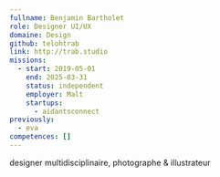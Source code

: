 ```yaml
---
fullname: Benjamin Bartholet
role: Designer UI/UX
domaine: Design
github: telohtrab
link: http://trab.studio
missions:
  - start: 2019-05-01
    end: 2025-03-31
    status: independent
    employer: Malt
    startups:
      - aidantsconnect
previously:
  - eva
competences: []
---
```

designer multidisciplinaire, photographe & illustrateur